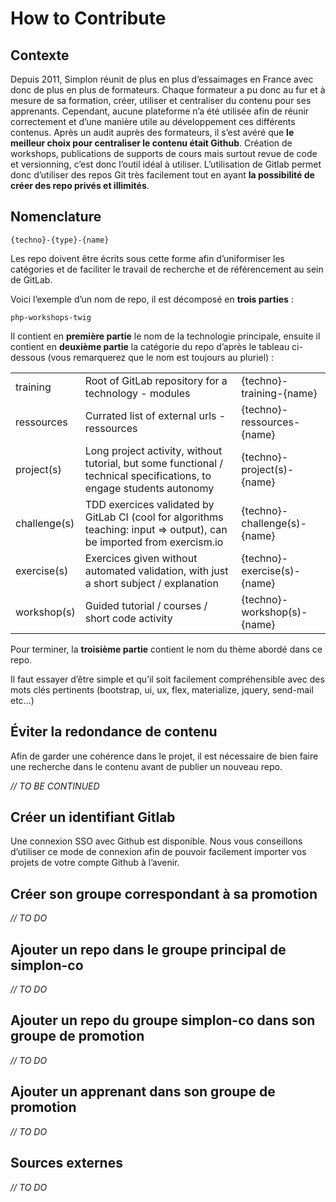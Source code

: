 # How to Contribute

## Contexte

Depuis 2011, Simplon réunit de plus en plus d’essaimages en France avec donc de plus en plus de formateurs. Chaque formateur a pu donc au fur et à mesure de sa formation, créer, utiliser et centraliser du contenu pour ses apprenants. Cependant, aucune plateforme n’a été utilisée afin de réunir correctement et d’une manière utile au développement ces différents contenus. Après un audit auprès des formateurs, il s’est avéré que **le meilleur choix pour centraliser le contenu était Github**. Création de workshops, publications de supports de cours mais surtout revue de code et versionning, c’est donc l’outil idéal à utiliser. L’utilisation de Gitlab permet donc d’utiliser des repos Git très facilement tout en ayant **la possibilité de créer des repo privés et illimités**.

## Nomenclature

`{techno}-{type}-{name}`

Les repo doivent être écrits sous cette forme afin d’uniformiser les catégories et de faciliter le travail de recherche et de référencement au sein de GitLab.

Voici l’exemple d’un nom de repo, il est décomposé en **trois parties** :

`php-workshops-twig`

Il contient en **première partie** le nom de la technologie principale, ensuite il contient en **deuxième partie** la catégorie du repo d’après le tableau ci-dessous (vous remarquerez que le nom est toujours au pluriel) :

<table>
  <tr>
    <td>training</td>
    <td>Root of GitLab repository for a technology - modules</td>
    <td>{techno}-training-{name}</td>
  </tr>
  <tr>
    <td>ressources</td>
    <td>Currated list of external urls - ressources</td>
    <td>{techno}-ressources-{name}</td>
  </tr>
  <tr>
    <td>project(s)</td>
    <td>Long project activity, without tutorial, but some functional / technical specifications, to engage students autonomy</td>
    <td>{techno}-project(s)-{name}</td>
  </tr>
  <tr>
    <td>challenge(s)</td>
    <td>TDD exercices validated by GitLab CI (cool for algorithms teaching: input => output), can be imported from exercism.io</td>
    <td>{techno}-challenge(s)-{name}</td>
  </tr>
  <tr>
    <td>exercise(s)</td>
    <td>Exercices given without automated validation, with just a short subject / explanation</td>
    <td>{techno}-exercise(s)-{name}</td>
  </tr>
  <tr>
    <td>workshop(s)</td>
    <td>Guided tutorial / courses / short code activity</td>
    <td>{techno}-workshop(s)-{name}</td>
  </tr>
</table>


Pour terminer, la **troisième partie** contient le nom du thème abordé dans ce repo.

Il faut essayer d’être simple et qu’il soit facilement compréhensible avec des mots clés pertinents (bootstrap, ui, ux, flex, materialize, jquery, send-mail etc…)

## Éviter la redondance de contenu

Afin de garder une cohérence dans le projet, il est nécessaire de bien faire une recherche dans le contenu avant de publier un nouveau repo.

_// TO BE CONTINUED_

## Créer un identifiant Gitlab

Une connexion SSO avec Github est disponible. Nous vous conseillons d’utiliser ce mode de connexion afin de pouvoir facilement importer vos projets de votre compte Github à l’avenir.

## Créer son groupe correspondant à sa promotion

_// TO DO_

## Ajouter un repo dans le groupe principal de simplon-co

_// TO DO_

## Ajouter un repo du groupe simplon-co dans son groupe de promotion

_// TO DO_

## Ajouter un apprenant dans son groupe de promotion

_// TO DO_

## Sources externes

_// TO DO_
